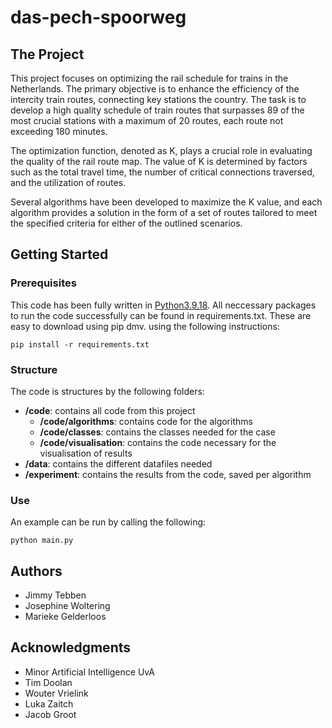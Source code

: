 # das-pech-spoorweg

## The Project

This project focuses on optimizing the rail schedule for trains in the Netherlands. The primary objective is to enhance the efficiency of the intercity train routes, connecting key stations the country. The task is to develop a high quality schedule of train routes that surpasses 89 of the most crucial stations with a maximum of 20 routes, each route not exceeding 180 minutes. 

The optimization function, denoted as K, plays a crucial role in evaluating the quality of the rail route map. The value of K is determined by factors such as the total travel time, the number of critical connections traversed, and the utilization of routes. 

Several algorithms have been developed to maximize the K value, and each algorithm provides a solution in the form of a set of routes tailored to meet the specified criteria for either of the outlined scenarios. 


## Getting Started

### Prerequisites

This code has been fully written in [Python3.9.18](https://www.python.org/downloads/). All neccessary packages to run the code successfully can be found in requirements.txt. These are easy to download using pip dmv. using the following instructions:

```
pip install -r requirements.txt
```

### Structure

The code is structures by the following folders:

- **/code**: contains all code from this project
  - **/code/algorithms**: contains code for the algorithms
  - **/code/classes**: contains the classes needed for the case
  - **/code/visualisation**: contains the code necessary for the visualisation of results
- **/data**: contains the different datafiles needed
- **/experiment**: contains the results from the code, saved per algorithm


### Use

An example can be run by calling the following:

```
python main.py
```

## Authors

* Jimmy Tebben
* Josephine Woltering
* Marieke Gelderloos

## Acknowledgments 

* Minor Artificial Intelligence UvA
* Tim Doolan 
* Wouter Vrielink
* Luka Zaitch
* Jacob Groot